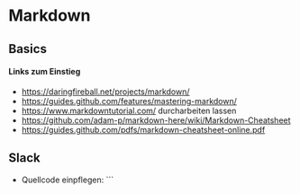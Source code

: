 # Markdown

## Basics

#### Links zum Einstieg

- https://daringfireball.net/projects/markdown/
- https://guides.github.com/features/mastering-markdown/
- https://www.markdowntutorial.com/ durcharbeiten lassen
- https://github.com/adam-p/markdown-here/wiki/Markdown-Cheatsheet
- https://guides.github.com/pdfs/markdown-cheatsheet-online.pdf

## Slack

- Quellcode einpflegen: ```
